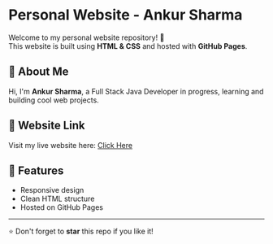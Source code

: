 # Personal Website - Ankur Sharma

Welcome to my personal website repository! 🚀  
This website is built using **HTML & CSS** and hosted with **GitHub Pages**.  

## 🌟 About Me
Hi, I'm **Ankur Sharma**, a Full Stack Java Developer in progress, learning and building cool web projects.  

## 🔗 Website Link
Visit my live website here: [Click Here](https://ankurr123-ux.github.io/personal-website-ankur-sharma/)

## 📂 Features
- Responsive design
- Clean HTML structure
- Hosted on GitHub Pages

---

⭐ Don't forget to **star** this repo if you like it!
